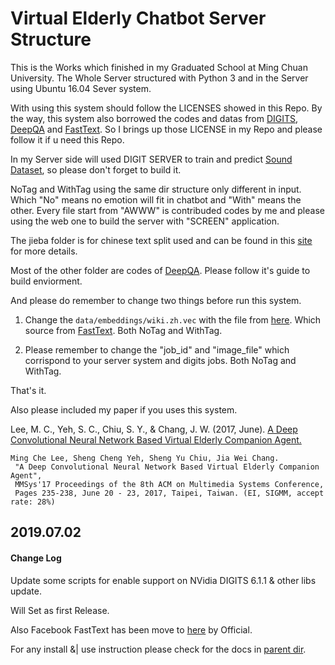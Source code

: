 # Virtual Elderly Chatbot Server Structure


This is the Works which finished in my Graduated School at Ming Chuan University. The Whole Server structured with Python 3 and in the Server using Ubuntu 16.04 Sever system. 


With using this system should follow the LICENSES showed in this Repo. By the way, this system also borrowed the codes and datas from [DIGITS](https://github.com/NVIDIA/DIGITS), [DeepQA](https://github.com/Conchylicultor/DeepQA) and [FastText](https://github.com/facebookresearch/fastText). So I brings up those LICENSE in my Repo and please follow it if u need this Repo.


In my Server side will used DIGIT SERVER to train and predict [Sound Dataset](https://github.com/artmusic0/Chinese-Speech-Emotion-Datasets), so please don't forget to build it.


NoTag and WithTag using the same dir structure only different in input. Which "No" means no emotion will fit in chatbot and "With" means the other. Every file start from "AWWW" is contribuded codes by me and please using the web one to build the server with "SCREEN" application.


The jieba folder is for chinese text split used and can be found in this [site](https://github.com/L706077/jieba-zh_TW) for more details.


Most of the other folder are codes of [DeepQA](https://github.com/Conchylicultor/DeepQA). Please follow it's guide to build enviorment.


And please do remember to change two things before run this system.

1. Change the `data/embeddings/wiki.zh.vec` with the file from [here](https://s3-us-west-1.amazonaws.com/fasttext-vectors/wiki.zh.vec). Which source from [FastText](https://github.com/facebookresearch/fastText/blob/master/pretrained-vectors.md). Both NoTag and WithTag.

2. Please remember to change the "job_id" and "image_file" which corrispond to your server system and digits jobs.  Both NoTag and WithTag.

That's it.



Also please included my paper if you uses this system.

Lee, M. C., Yeh, S. C., Chiu, S. Y., & Chang, J. W. (2017, June). [A Deep Convolutional Neural Network Based Virtual Elderly Companion Agent.](http://dl.acm.org/citation.cfm?id=3083220)

```
Ming Che Lee, Sheng Cheng Yeh, Sheng Yu Chiu, Jia Wei Chang.
 "A Deep Convolutional Neural Network Based Virtual Elderly Companion Agent",
 MMSys'17 Proceedings of the 8th ACM on Multimedia Systems Conference,
 Pages 235-238, June 20 - 23, 2017, Taipei, Taiwan. (EI, SIGMM, accept rate: 28%)
```

## 2019.07.02

#### Change Log

Update some scripts for enable support on NVidia DIGITS 6.1.1 & other libs update.

Will Set as first Release.

Also Facebook FastText has been move to [here](https://fasttext.cc/docs/en/pretrained-vectors.html) by Official.

For any install &| use instruction please check for the docs in [parent dir](https://github.com/AkishinoShiame/Graduated-Project#release-note). 
